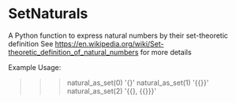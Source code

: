 # SetNaturals
A Python function to express natural numbers by their set-theoretic definition
See https://en.wikipedia.org/wiki/Set-theoretic_definition_of_natural_numbers for more details

Example Usage:
>>> natural_as_set(0)
'{}'
>>> natural_as_set(1)
'{{}}'
>>> natural_as_set(2)
'{{}, {{}}}'
